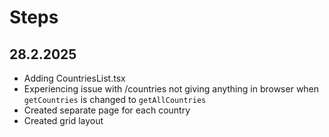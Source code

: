 # Steps

## 28.2.2025

- Adding CountriesList.tsx
- Experiencing issue with /countries not giving anything in browser when `getCountries` is changed to `getAllCountries`
- Created separate page for each country
- Created grid layout
